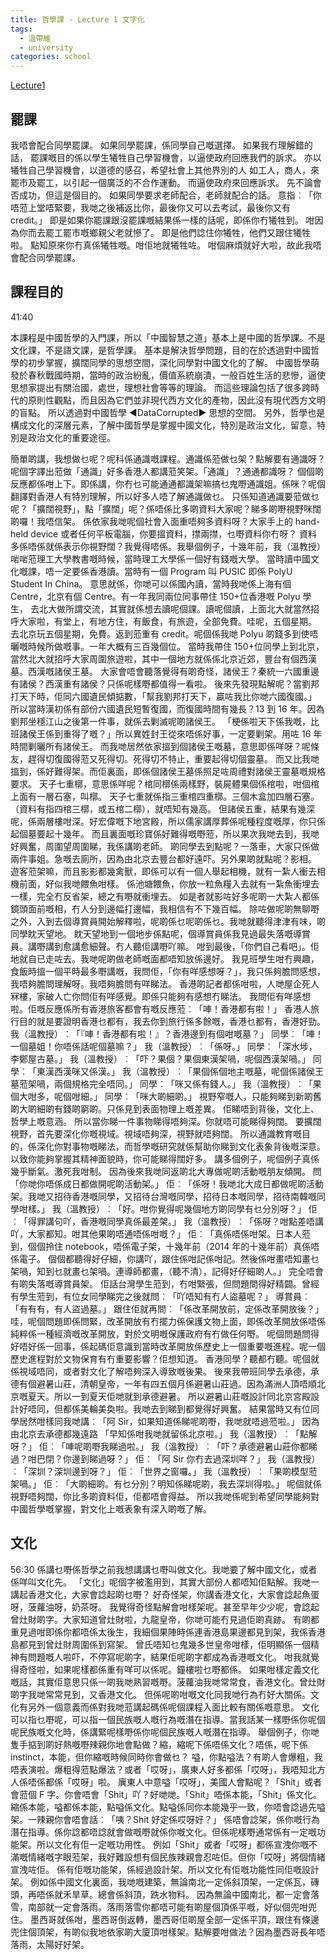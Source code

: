 ```yaml
---
title: 哲學課 - Lecture 1 文字化
tags:
  - 溫帶維
  - university
categories: school
---
```


[Lecture1](https://www.youtube.com/watch?v=xYE4sx0dXdU&)

## 罷課

我唔會配合同學罷課。
如果同學罷課，係同學自己嘅選擇。
如果我冇理解錯的話，
罷課嘅目的係以學生犧牲自己學習機會，以逼使政府回應我們的訴求。
亦以犧牲自己學習機會，以道德的感召，希望社會上其他界別的人
如工人，商人，來罷市及罷工，以引起一個廣泛的不合作運動。
而逼使政府來回應訴求。
先不論會否成功，但這是個目的。
如果同學要求老師配合，老師就配合的話。
意指︰「你唔蒞上堂唔緊要，我哋之後補返比你，最後你又可以去考試，最後你又有 credit。」
即是如果你罷課跟沒罷課嘅結果係一樣的話呢，即係你冇犧牲到。
咁因為你而去罷工罷市嘅鄉親父老就慘了。
即是他們諗住你犧牲，他們又跟住犧牲啦。
點知原來你冇真係犧牲嘅。咁佢地就犧牲咗。
咁個麻煩就好大啦，故此我唔會配合同學罷課。

## 課程目的

41:40

本課程是中國哲學的入門課，所以「中國智慧之道」基本上是中國的哲學課。不是文化課，不是語文課，是哲學課。
基本是解決哲學問題，目的在於透過對中國哲學的初步掌握，擴闊同學的思想空間，深化同學對中國文化的了解。
中國哲學萌發於春秋戰國時期，當時的政治紛亂，價值系統崩潰，一般百姓生活的悲慘，逼使思想家提出有關治國，處世，理想社會等等的理論。
而這些理論包括了很多跨時代的原則性觀點，而且因為它們並非現代西方文化的產物，因此沒有現代西方文明的盲點。
所以透過對中國哲學 ◀DataCorrupted▶ 思想的空間。
另外，哲學也是構成文化的深層元素，了解中國哲學是掌握中國文化，特別是政治文化，留意，特別是政治文化的重要途徑。

簡單啲講，我想做乜呢？呢科係通識嘅課程。通識係蒞做乜架？點解要有通識呀？呢個字譯出蒞做「通識」好多香港人都講蒞笑架。「通識」？通通都識呀？
個個啲反應都係咁上下。即係講，你冇乜可能通通都識架嘛搞乜鬼嘢通識姐。係咪？呢個翻譯對香港人有特別理解，所以好多人唔了解通識做乜。
只係知道通識要蒞做乜呢？「擴闊視野」，點「擴闊」呢？係唔係比多啲資料大家呢？睇多啲嘢視野咪闊啲囉！我唔信架。
係依家我哋呢個社會入面重唔夠多資料呀？大家手上的 hand-held device 或者任何平板電腦，你要搵資料，㩒兩㩒，乜嘢資料你冇呀？
資料多係唔係就係表示你視野闊？我覺得唔係。我舉個例子，十幾年前，我（溫教授）啱啱蒞理工大學教書嘅時候，當時理工大學係一個好有錢嘅大學。
當時讀中國文化嘅課，唔一定要係香港讀。當時有一個 Program 叫 PUSIC 即係 PolyU Student In China。
意思就係，你哋可以係國內讀，當時我哋係上海有個 Centre，北京有個 Centre。有一年我同兩位同事帶住 150+位香港嘅 Polyu 學生，
去北大做所謂交流，其實就係想去讀呢個課。讀呢個讀，上面北大就當然招呼大家啦，有堂上，有地方住，有飯食，有旅遊，全部免費。哇呢，五個星期。
去北京玩五個星期，免費。返到蒞重有 credit。呢個係我哋 Polyu 啲錢多到使唔曬嘅時候所做嘅事。一年大概有三百幾個位。
當時我帶住 150+位同學上到北京，當然北大就招呼大家周圍旅遊啦，其中一個地方就係係北京近郊，豐台有個西漢墓。西漢嘅諸侯王墓。
大家會唔會聽落覺得有啲奇怪，諸侯王？秦統一六國重邊有諸侯？西漢重有諸侯？只係呢樣嘢都值得一看啦。
後來先發現點解呢？當劉邦打天下時，佢同六國遺民傾掂數，「幫我劉邦打天下，贏咗我比你哋六國復國。」
所以當時漢初係有部份六國遺民短暫復國，而復國時間有幾長？13 到 16 年。因為劉邦坐穩江山之後第一件事，就係去剿滅呢啲諸侯王。
「梗係啦天下係我嘅，比班諸侯王係到重得了嘅？」所以異姓封王從來唔係好事，一定要剿架。用咗 16 年時間剿曬所有諸侯王。
而我哋居然依家搵到個諸侯王嘅墓，意思即係咩呀？呢條友，趕得切復國得蒞又死得切。死得切不特止，重要起得切個靈墓。
而又比我哋搵到，係好難得架。而佢裏面，即係個諸侯王墓係照足咗周禮對諸侯王靈墓嘅規格要求。
天子七重槨，意思係咩呢？棺同槨係兩樣野，裝屍體果個係棺啦，咁個棺上面有一層石塞，叫槨。
天子七重就係指三重棺四重槨。三個木盒加四層石塞。（資料有指四棺三槨，或五棺二槨），就唔知有幾高。
但諸侯五重，結果有幾深呢，係兩層樓咁深。好宏偉嘅下地宮殿，所以儒家講厚葬係呢種程度嘅厚，你只係起個墓要起十幾年。
而且裏面嘅珍寶係好難得嘅嘢蒞，所以果次我哋去到，我哋好興奮，周圍望周圍睇，我係講啲老師。
啲同學去到點呢？一落車，大家只係做兩件事姐。急嘅去廁所，因為由北京去豐台都好遠吓。另外果啲就點呢？影相。
遊客蒞架嘛，而且影影都幾禽獸，即係可以有一個人舉起相機，就有一紮人衝去相機前面，好似我哋餵魚咁樣。
係池塘餵魚，你放一粒魚糧入去就有一紮魚衝埋去一樣，完全冇反省架，總之有嘢就衝埋去。
如是者就影咗好多呢啲一大紮人都係鏡頭面前嘅相，冇人分到邊幅打邊幅，我相信有不下幾百幅。
除咗做呢啲無聊嘢之外，入到去個導賞員開始解釋啦，呢啲係乜呢啲係乜。我哋就聽得津津有味，啲同學眈天望地。
眈天望地到一個地步係點呢，個導賞員係我見過最失落嘅導賞員。講嘢講到愈講愈細聲。冇人聽佢講嘢吖嘛。
咁到最後，「你們自己看吧」。佢地就自已走咗去。我哋呢啲做老師嘅面都唔知放係邊好。
我見班學生咁冇興趣，食飯時搵一個平時最多嘢講嘅，我問佢，「你有咩感想呀？」，我只係夠膽問感想，我唔夠膽問理解呀。我唔夠膽問有咩睇法。
香港啲記者都係咁啦，人哋屋企死人冧樓，家破人亡你問佢有咩感覺。即係只能夠有感想冇睇法。
我問佢有咩感想啦。佢嘅反應係所有香港旅客都會有嘅反應蒞︰「唓！香港都有啦！」
香港人旅行目的就是要證明香港乜都有，我去你到旅行係多餘嘅，香港乜都有，香港好勁。
我（溫教授）︰「『唓！香港都有啦！』？香港邊到有個咁嘅墓？」
同學︰「唓！一個墓姐！你唔係話呢個墓嘛？」
我（溫教授）︰「係呀。」
同學︰「深水埗，李鄭屋古墓。」
我（溫教授）︰「吓？果個？果個東漢架喎，呢個西漢架喎。」
同學︰「東漢西漢咪又係漢。」
我（溫教授）︰「果個係個地主嘅墓，呢個係諸侯王墓蒞架喎，兩個規格完全唔同。」
同學︰「咪又係有錢人。」
我（溫教授）︰「果個大咁多，呢個咁細。」
同學︰「咪大啲細啲。」
視野窄嘅人，只能夠睇到新啲舊啲大啲細啲有錢啲窮啲。只係見到表面物理上嘅差異。
佢睇唔到背後，文化上、哲學上嘅意涵。
所以當你睇一件事物睇得唔夠深。你就唔可能睇得夠闊。
要擴闊視野，首先要深化你嘅視域。視域唔夠深，視野就唔夠闊。
所以通識教育嘅目的，係深化你對事物嘅睇法，而哲學嘅研究就係幫助你睇到文化表象背後嘅深意。
以致你能夠掌握其精神面貌時，你可能睇得闊好多。
講多個例子，呢個例子真係幾乎斷氣。激死我咁制。
因為後來我哋同返啲北大專做呢啲活動嘅朋友傾開。
問「你哋你唔係成日都做開呢啲活動架。」
佢︰「係呀！我哋北大成日都做呢啲活動架。我哋又招待香港嘅同學，又招待台灣嘅同學，招待日本嘅同學，招待南韓嘅同學咁樣。」
我（溫教授）︰「好。咁你覺得呢幾個地方啲同學有乜分別呀？」
佢︰「得罪講句吖，香港嘅同學真係最差架。」
我（溫教授）︰「係呀？咁點差唔講吖，大家都知。咁其他果啲唔通唔係咁嘅？」
佢︰「真係唔係咁架。日本人蒞到，個個拎住 notebook，唔係電子架，十幾年前（2014 年的十幾年前）真係唔係電子。
個個都聽得好仔細，你講吖，跟住係咁記係咁記。然後係咁畫唔知畫乜架喎，知到乜就畫乜架喎。連導師都畫，（聽不清），記得好仔細啲人。」
完全唔會有啲失落嘅導賞員架。
佢話台灣學生蒞到，冇咁緊張，但問題問得好精闢。曾經有學生蒞到，有位女同學睇完之後就問︰「吖唔知有冇人盜墓呢？」
導賞員︰「有有有，有人盜過墓。」
跟住佢就再問︰「係改革開放前，定係改革開放後？」
哇，呢個問題即係問緊，改革開放有冇擺力係保護文物上面，即係改革開放係唔係純粹係一種經濟嘅改革開放，對於文明嘅保護政府有冇做任何嘢。
呢個問題問得好唔好係一回事，係起碼佢意識到當時改革開放係歷史上一個重要嘅進程。呢一個歷史進程對於文物保育有冇重要影響？佢想知道。
香港同學？聽都冇聽。呢個就係視域唔同，或者對文化了解唔夠深入導致嘅後果。
後來我帶班同學去承德，承德有個避暑山莊，清朝皇帝，一年有四五個月係避暑山莊過。因為滿洲人頂唔順北京嘅夏天。所以一到夏天佢哋就到承德避暑。
所以避暑山莊嘅設計同北京宮殿設計好唔同，但都係美輪美奐啦。我哋去到睇到都覺得好興奮。
結果當時又有位同學居然咁樣同我哋講︰「阿 Sir，如果知道係睇呢啲嘢，我哋就唔過蒞啦。」
因為由北京去承德都幾遠路
「早知係咁我哋就留係北京啦。」
我（溫教授）︰「點解呀？」
佢︰「唓呢啲嘢我睇過啦。」
我（溫教授）︰「吓？承德避暑山莊你都睇過？咁巴閉？你邊到睇過呀？」
佢︰「阿 Sir 你冇去過深圳咩？」
我（溫教授）︰「深圳？深圳邊到呀？」
佢︰「世界之窗囉。」
我（溫教授）︰「果啲模型蒞架喎。」
佢︰「大啲細啲。有乜分別？明知係睇呢啲，我去深圳得啦。」
呢個就係視野唔夠闊，你比多啲資料佢，佢都唔會得益。
所以我哋係呢到希望同學能夠對中國哲學嘅掌握，對文化上嘅表象有深入啲嘅了解。

## 文化

56:30
係講乜嘢係哲學之前我想講講乜嘢叫做文化。我哋要了解中國文化，或者係咩叫文化先。
「文化」呢個字被濫用到，其實大部份人都唔知佢點解。我哋一講起香港文化，大家會諗起啲乜嘢？
好奇怪架，你講香港文化，大家會諗起魚蛋呀，菠蘿油呀，奶茶呀。
我覺得奇怪點解會咁樣架呢。甚至早年少少呢，會諗起曾灶財啲字。大家知道曾灶財啦，九龍皇帝，你哋可能冇見過佢啲真跡。
有啲都重見過咁即係你都唔係太後生，我細個果陣時係連香港島果邊都見到架，我係香港島都見到曾灶財周圍係到寫架。
曾氏唔知乜鬼幾多世皇帝咁樣，佢明顯係一個精神有問題嘅人啦吓，不停寫呢啲字，結果佢呢啲字都成為香港嘅文化。
咁我就覺得奇怪啦，如果呢樣都係重有咩可以係呢。鐘樓啦乜嘢都係。
如果咁樣定義文化嘅話，其實佢意思只係一啲我哋熟習嘅嘢。菠蘿油我哋常常食，香港文化。曾灶財啲字我哋常常見到，又香港文化。
但係呢啲咁嘅文化同我哋行為冇好大關係。文化有另外一個意義而係對我哋蒞講起碼係呢個課程入面比較有關係嘅意思。
文化可以指乜嘢呢，可以指一個民族嘅人嘅行為嘅潛在指導。當我話某一樣嘢係你呢個呢民族嘅文化時，係講緊呢樣嘢係你呢個民族嘅人嘅潛在指導。
舉個例子，你哋隻手掂到啲好熱嘅嘢辣親你地會點做？縮，縮呢下係唔係文化？唔係，呢下係 instinct，本能，但你縮嘅時候同時你會做乜？
嗌，你點嗌法？有啲人會爆粗，我唔表演啦。爆粗得蒞點爆法？或者「哎呀」，廣東人好多都係「哎呀」，我唔知北方人係唔係都係「哎呀」啦。
廙東人中意嗌「哎呀」，美國人會點呢？「Shit」或者會蒞個 F 字。你會唔會「Shit」吖？好哋哋。「Shit」唔係本能，「Shit」係文化。
縮係本能，嗌都係本能，點嗌係文化。點嗌係同你本能幾乎一致，你唔會諗過先嗌架。一辣親你會唔會話︰「咦？Shit 好定係哎呀好？」
係唔會諗架，係你嘅行為潛在指導。係你諗都唔諗就會做嘅嘢就係你嘅文化。但係呢樣嘢通常係有一定嘅功能架。所以文化有佢一定嘅功用性。
例如「Shit」或者「哎呀」都係宣洩你嘅不滿嘅情緒嘅字眼蒞架，我好難設想有個民族辣親會忍咗佢。但你「哎呀」將個情緒宣洩咗佢。
係有佢嘅功能架，係經過設計架。所以文化有佢嘅功能性同佢嘅設計架。
例如係中國文化裏面，我哋嘅建築，無論南北一定係斜頂架，一定係瓦，磚頭，再唔係就禾旱草。總會係斜頂，跣水物料。
因為無論中國南北，都一定會落雪，南部就一定會落雨。落雨落雪你都唔可能有啲屋個頂係平嘅，好似個兜咁兜住。
墨西哥就係咁，墨西哥倒返轉，墨西哥佢啲屋全部一定係平頂，跟住有條邊兜住個頂架，有啲似我地依家啲大廈頂咁樣架。點解要咁做法？因為墨西哥長年唔落雨，太陽好好架。
